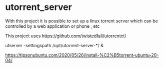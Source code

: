 # utorrent_server
With this project it is possible to set up a linux torrent server which can be controlled by a web application or phone , etc

This project uses https://github.com/twistedfall/utorrentctl

utserver -settingspath /opt/utorrent-server-*/ &

https://tipsonubuntu.com/2020/05/26/install-%C2%B5torrent-ubuntu-20-04/
